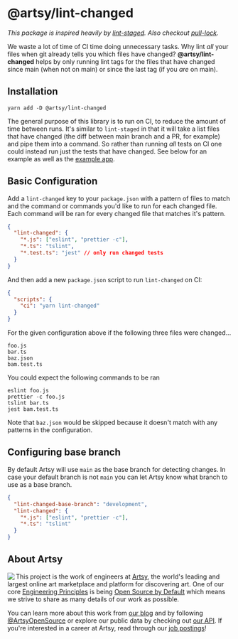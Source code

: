 # @artsy/lint-changed

_This package is inspired heavily by [lint-staged](https://github.com/okonet/lint-staged#readme). Also checkout [pull-lock](https://github.com/orta/pull-lock)._

We waste a lot of time of CI time doing unnecessary tasks. Why lint _all_ your files when git already tells you which files have changed? **@artsy/lint-changed** helps by only running lint tags for the files that have changed since main (when not on main) or since the last tag (if you _are_ on main).

## Installation

```
yarn add -D @artsy/lint-changed
```

The general purpose of this library is to run on CI, to reduce the amount of time between runs. It's similar to `lint-staged` in that it will take a list files that have changed (the diff between main branch and a PR, for example) and pipe them into a command. So rather than running _all_ tests on CI one could instead run just the tests that have changed. See below for an example as well as the [example app](/example).

## Basic Configuration

Add a `lint-changed` key to your `package.json` with a pattern of files to match and the command or commands you'd like to run for each changed file. Each command will be ran for every changed file that matches it's pattern.

```json
{
  "lint-changed": {
    "*.js": ["eslint", "prettier -c"],
    "*.ts": "tslint",
    "*.test.ts": "jest" // only run changed tests
  }
}
```

And then add a new `package.json` script to run `lint-changed` on CI:

```json
{
  "scripts": {
    "ci": "yarn lint-changed"
  }
}
```

For the given configuration above if the following three files were changed...

```
foo.js
bar.ts
baz.json
bam.test.ts
```

You could expect the following commands to be ran

```
eslint foo.js
prettier -c foo.js
tslint bar.ts
jest bam.test.ts
```

Note that `baz.json` would be skipped because it doesn't match with any patterns in the configuration.

## Configuring base branch

By default Artsy will use `main` as the base branch for detecting changes. In case your default branch is not `main` you can let
Artsy know what branch to use as a base branch.

```json
{
  "lint-changed-base-branch": "development",
  "lint-changed": {
    "*.js": ["eslint", "prettier -c"],
    "*.ts": "tslint"
  }
}

```

## About Artsy

<a href="https://www.artsy.net/">
  <img align="left" src="https://avatars2.githubusercontent.com/u/546231?s=200&v=4"/>
</a>

This project is the work of engineers at [Artsy][footer_website], the world's
leading and largest online art marketplace and platform for discovering art.
One of our core [Engineering Principles][footer_principles] is being [Open
Source by Default][footer_open] which means we strive to share as many details
of our work as possible.

You can learn more about this work from [our blog][footer_blog] and by following
[@ArtsyOpenSource][footer_twitter] or explore our public data by checking out
[our API][footer_api]. If you're interested in a career at Artsy, read through
our [job postings][footer_jobs]!

[footer_website]: https://www.artsy.net/
[footer_principles]: https://github.com/artsy/README/blob/main/culture/engineering-principles.md
[footer_open]: https://github.com/artsy/README/blob/main/culture/engineering-principles.md#open-source-by-default
[footer_blog]: https://artsy.github.io/
[footer_twitter]: https://twitter.com/ArtsyOpenSource
[footer_api]: https://developers.artsy.net/
[footer_jobs]: https://www.artsy.net/jobs
